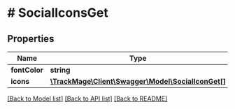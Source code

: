 # # SocialIconsGet

## Properties

Name | Type | Description | Notes
------------ | ------------- | ------------- | -------------
**fontColor** | **string** |  | [optional] 
**icons** | [**\TrackMage\Client\Swagger\Model\SocialIconGet[]**](SocialIconGet.md) |  | [optional] 

[[Back to Model list]](../../README.md#documentation-for-models) [[Back to API list]](../../README.md#documentation-for-api-endpoints) [[Back to README]](../../README.md)



